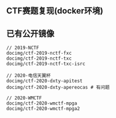 ## CTF赛题复现(docker环境)


## 已有公开镜像
```plaintext
// 2019-NCTF
docimg/ctf-2019-nctf-fxc
docimg/ctf-2019-nctf-txc
docimg/ctf-2019-nctf-txc-isrc

// 2020-电信天翼杯
docimg/ctf-2020-dxty-apitest
docimg/ctf-2020-dxty-apereocas # 有问题

// 2020-WMCTF
docimg/ctf-2020-wmctf-mpga
docimg/ctf-2020-wmctf-mpga2
```